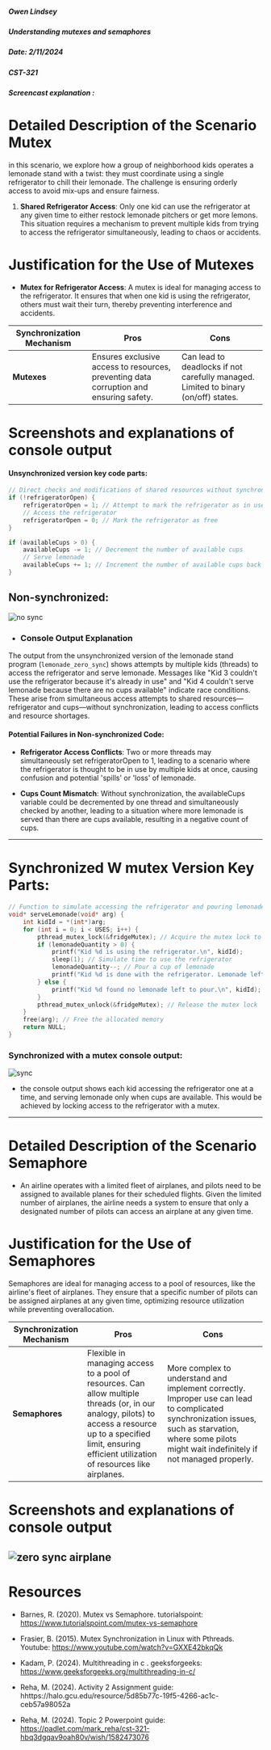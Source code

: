 ##### Owen Lindsey
##### Understanding mutexes and semaphores
##### Date: 2/11/2024
##### CST-321
##### Screencast explanation : 

# Detailed Description of the Scenario Mutex

in this scenario, we explore how a group of neighborhood kids operates a lemonade stand with a twist: they must coordinate using a single refrigerator to chill their lemonade. The challenge is ensuring orderly access to avoid mix-ups and ensure fairness.

1. **Shared Refrigerator Access**: Only one kid can use the refrigerator at any given time to either restock lemonade pitchers or get more lemons. This situation requires a mechanism to prevent multiple kids from trying to access the refrigerator simultaneously, leading to chaos or accidents.

# Justification for the Use of Mutexes 

- **Mutex for Refrigerator Access**: A mutex is ideal for managing access to the refrigerator. It ensures that when one kid is using the refrigerator, others must wait their turn, thereby preventing interference and accidents.

| Synchronization Mechanism | Pros                                                        | Cons                                                         |
|---------------------------|-------------------------------------------------------------|--------------------------------------------------------------|
| **Mutexes**               | Ensures exclusive access to resources, preventing data corruption and ensuring safety. | Can lead to deadlocks if not carefully managed. Limited to binary (on/off) states. |

  
# Screenshots and explanations of console output

#### Unsynchronized version key code parts:
```c
// Direct checks and modifications of shared resources without synchronization/ // 
if (!refrigeratorOpen) {
    refrigeratorOpen = 1; // Attempt to mark the refrigerator as in use
    // Access the refrigerator
    refrigeratorOpen = 0; // Mark the refrigerator as free
}

if (availableCups > 0) {
    availableCups -= 1; // Decrement the number of available cups
    // Serve lemonade
    availableCups += 1; // Increment the number of available cups back
}
```
  ## Non-synchronized:

  ![no sync](https://github.com/omniV1/CST-321/blob/main/src/Assignments/Topic2/mutex_sema/screenshots/lemonade_zero_sync.png)

- ### Console Output Explanation

The output from the unsynchronized version of the lemonade stand program (`lemonade_zero_sync`) shows attempts by multiple kids (threads) to access the refrigerator and serve lemonade. Messages like "Kid 3 couldn't use the refrigerator because it's already in use" and "Kid 4 couldn't serve lemonade because there are no cups available" indicate race conditions. These arise from simultaneous access attempts to shared resources—refrigerator and cups—without synchronization, leading to access conflicts and resource shortages.



#### Potential Failures in Non-synchronized Code:

- **Refrigerator Access Conflicts**: Two or more threads may simultaneously set refrigeratorOpen to 1, leading to a scenario where the refrigerator is thought to be in use by multiple kids at once, causing confusion and potential 'spills' or 'loss' of lemonade.

- **Cups Count Mismatch**: Without synchronization, the availableCups variable could be decremented by one thread and simultaneously checked by another, leading to a situation where more lemonade is served than there are cups available, resulting in a negative count of cups.
--- 
# Synchronized W mutex Version Key Parts:

```c
// Function to simulate accessing the refrigerator and pouring lemonade
void* serveLemonade(void* arg) {
    int kidId = *(int*)arg;
    for (int i = 0; i < USES; i++) {
        pthread_mutex_lock(&fridgeMutex); // Acquire the mutex lock to use the fridge and pour lemonade
        if (lemonadeQuantity > 0) {
            printf("Kid %d is using the refrigerator.\n", kidId);
            sleep(1); // Simulate time to use the refrigerator
            lemonadeQuantity--; // Pour a cup of lemonade
            printf("Kid %d is done with the refrigerator. Lemonade left: %d\n", kidId, lemonadeQuantity);
        } else {
            printf("Kid %d found no lemonade left to pour.\n", kidId);
        }
        pthread_mutex_unlock(&fridgeMutex); // Release the mutex lock
    }
    free(arg); // Free the allocated memory
    return NULL;
}
```


### Synchronized with a mutex console output: 

![sync](https://github.com/omniV1/CST-321/blob/main/src/Assignments/Topic2/mutex_sema/screenshots/lemonade_mutex_sync.png) 

- the console output shows each kid accessing the refrigerator one at a time, and serving lemonade only when cups are available. This would be achieved by locking access to the refrigerator with a mutex. 


--- 

# Detailed Description of the Scenario Semaphore

- An airline operates with a limited fleet of airplanes, and pilots need to be assigned to available planes for their scheduled flights. Given the limited number of airplanes, the airline needs a system to ensure that only a designated number of pilots can access an airplane at any given time. 

# Justification for the Use of Semaphores
Semaphores are ideal for managing access to a pool of resources, like the airline's fleet of airplanes. They ensure that a specific number of pilots can be assigned airplanes at any given time, optimizing resource utilization while preventing overallocation.

| Synchronization Mechanism | Pros                                                          | Cons                                                      |
|---------------------------|---------------------------------------------------------------|-----------------------------------------------------------|
| **Semaphores**            | Flexible in managing access to a pool of resources. Can allow multiple threads (or, in our analogy, pilots) to access a resource up to a specified limit, ensuring efficient utilization of resources like airplanes. | More complex to understand and implement correctly. Improper use can lead to complicated synchronization issues, such as starvation, where some pilots might wait indefinitely if not managed properly. |


# Screenshots and explanations of console output
![zero sync airplane]() 
--- 
# Resources 

- Barnes, R. (2020). Mutex vs Semaphore. tutorialspoint: https://www.tutorialspoint.com/mutex-vs-semaphore

- Frasier, B. (2015). Mutex Synchronization in Linux with Pthreads. Youtube: https://www.youtube.com/watch?v=GXXE42bkqQk 

- Kadam, P. (2024). Multithreading in c . geeksforgeeks: https://www.geeksforgeeks.org/multithreading-in-c/

- Reha, M. (2024). Activity 2 Assignment guide: hhttps://halo.gcu.edu/resource/5d85b77c-19f5-4266-ac1c-ceb57a98052a

- Reha, M. (2024). Topic 2 Powerpoint guide: https://padlet.com/mark_reha/cst-321-hbq3dgqav9oah80v/wish/1582473076






